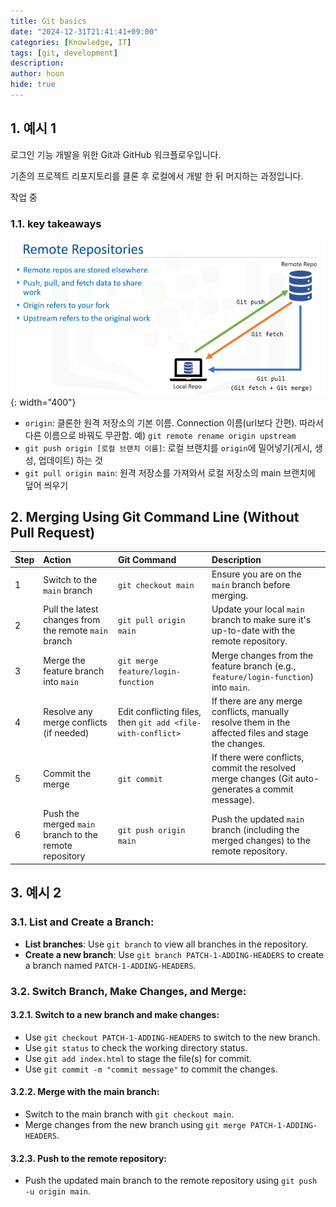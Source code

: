 ```yaml
---
title: Git basics
date: "2024-12-31T21:41:41+09:00"
categories: [Knowledge, IT]
tags: [git, development]
description: 
author: hoon
hide: true
---
```



## 1. 예시 1
로그인 기능 개발을 위한 Git과 GitHub 워크플로우입니다.

기존의 프로젝트 리포지토리를 클론 후 로컬에서 개발 한 뒤 머지하는 과정입니다.

작업 중

### 1.1. key takeaways
![alt text](/assets/img/posts/2024-12-31-git-workflow-remote-repositories.png){: width="400"}

- `origin`: 클론한 원격 저장소의 기본 이름. Connection 이름(url보다 간편). 따라서 다른 이름으로 바꿔도 무관함. 예) `git remote rename origin upstream`
- `git push origin [로컬 브랜치 이름]`: 로컬 브랜치를 `origin`에 밀어넣기(게시, 생성, 업데이트) 하는 것
- `git pull origin main`: 원격 저장소를 가져와서 로컬 저장소의 main 브랜치에 덮어 씌우기

## 2. Merging Using Git Command Line (Without Pull Request)

| Step | Action                                                 | Git Command                                                 | Description                                                                                          |
| :--- | :----------------------------------------------------- | :---------------------------------------------------------- | :--------------------------------------------------------------------------------------------------- |
| 1    | Switch to the `main` branch                            | `git checkout main`                                         | Ensure you are on the `main` branch before merging.                                                  |
| 2    | Pull the latest changes from the remote `main` branch  | `git pull origin main`                                      | Update your local `main` branch to make sure it's up-to-date with the remote repository.             |
| 3    | Merge the feature branch into `main`                   | `git merge feature/login-function`                          | Merge changes from the feature branch (e.g., `feature/login-function`) into `main`.                  |
| 4    | Resolve any merge conflicts (if needed)                | Edit conflicting files, then `git add <file-with-conflict>` | If there are any merge conflicts, manually resolve them in the affected files and stage the changes. |
| 5    | Commit the merge                                       | `git commit`                                                | If there were conflicts, commit the resolved merge changes (Git auto-generates a commit message).    |
| 6    | Push the merged `main` branch to the remote repository | `git push origin main`                                      | Push the updated `main` branch (including the merged changes) to the remote repository.              |

## 3. 예시 2

### 3.1. **List and Create a Branch**:
- **List branches**: Use `git branch` to view all branches in the repository.  
- **Create a new branch**: Use `git branch PATCH-1-ADDING-HEADERS` to create a branch named `PATCH-1-ADDING-HEADERS`.  

### 3.2. **Switch Branch, Make Changes, and Merge**:
#### 3.2.1. Switch to a new branch and make changes:  
- Use `git checkout PATCH-1-ADDING-HEADERS` to switch to the new branch.  
- Use `git status` to check the working directory status.  
- Use `git add index.html` to stage the file(s) for commit.  
- Use `git commit -m "commit message"` to commit the changes.  

#### 3.2.2. Merge with the main branch:  
- Switch to the main branch with `git checkout main`.  
- Merge changes from the new branch using `git merge PATCH-1-ADDING-HEADERS`.  

#### 3.2.3. Push to the remote repository:  
- Push the updated main branch to the remote repository using `git push -u origin main`. 